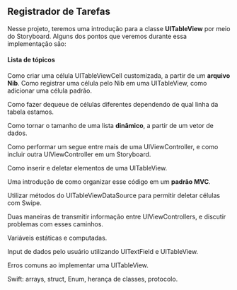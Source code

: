 ## Registrador de Tarefas


Nesse projeto, teremos uma introdução para a classe **UITableView** por meio do Storyboard. Alguns dos pontos que veremos durante essa implementação são:

#### Lista de tópicos

Como criar uma célula UITableViewCell customizada, a partir de um **arquivo Nib**. Como registrar uma célula pelo Nib em uma UITableView, como adicionar uma célula padrão. 

Como fazer dequeue de células diferentes dependendo de qual linha da tabela estamos.

Como tornar o tamanho de uma lista **dinâmico**, a partir de um vetor de dados.

Como performar um segue entre mais de uma UIViewController, e como incluir outra UIViewController em um Storyboard.

Como inserir e deletar elementos de uma UITableView.

Uma introdução de como organizar esse código em um **padrão MVC**.

Utilizar métodos do UITableViewDataSource para permitir deletar células com Swipe.

Duas maneiras de transmitir informação entre UIViewControllers, e discutir problemas com esses caminhos.

Variáveis estáticas e computadas.

Input de dados pelo usuário utilizando UITextField e UITableView. 

Erros comuns ao implementar uma UITableView.

Swift: arrays, struct, Enum, herança de classes, protocolo.

